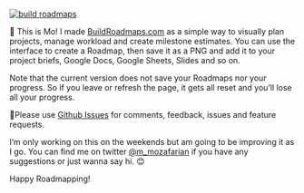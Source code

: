 [![build roadmaps](http://buildroadmaps.com/assets/roadmap-logotype.svg)](http://buildroadmaps.com)

👋 This is Mo! I made  [BuildRoadmaps.com](http://buildroadmaps.com) as a simple way to visually plan projects, manage workload and create milestone estimates. You can use the interface to create a Roadmap, then save it as a PNG and add it to your project briefs, Google Docs, Google Sheets, Slides and so on.

Note that the current version does not save your Roadmaps nor your progress. So if you leave or refresh the page, it gets all reset and you’ll lose all your progress. 

👀Please use [Github Issues](https://github.com/mo-mozafarian/buildroadmaps.com/issues) for comments, feedback, issues and feature requests. 

I’m only working on this on the weekends but am going to be improving it as I go. You can find me on twitter [@m_mozafarian](http://twitter.com/m_mozafarian) if you have any suggestions or just wanna say hi. 😊

Happy Roadmapping!
